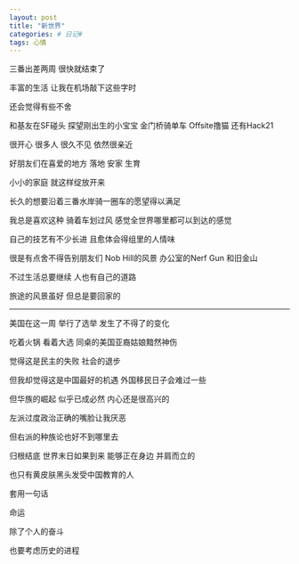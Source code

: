 ```yaml
---
layout: post
title: "新世界"
categories: # 日记#
tags: 心情
---
```


三番出差两周 很快就结束了   

丰富的生活 让我在机场敲下这些字时   
<!--more-->

还会觉得有些不舍   

和基友在SF碰头 探望刚出生的小宝宝 金门桥骑单车 Offsite撸猫 还有Hack21   

很开心 很多人 很久不见 依然很亲近   

好朋友们在喜爱的地方 落地 安家 生育   

小小的家庭 就这样绽放开来   

长久的想要沿着三番水岸骑一圈车的愿望得以满足   

我总是喜欢这种 骑着车划过风 感觉全世界哪里都可以到达的感觉   

自己的技艺有不少长进 且愈体会得组里的人情味   

很是有点舍不得告别朋友们 Nob Hill的风景 办公室的Nerf Gun 和旧金山   

不过生活总要继续 人也有自己的道路   

旅途的风景虽好 但总是要回家的   

--------------------------

美国在这一周 举行了选举 发生了不得了的变化   

吃着火锅 看着大选 同桌的美国亚裔姑娘黯然神伤   

觉得这是民主的失败 社会的退步   

但我却觉得这是中国最好的机遇 外国移民日子会难过一些    

但华族的崛起 似乎已成必然 内心还是很高兴的    

左派过度政治正确的嘴脸让我厌恶   

但右派的种族论也好不到哪里去   

归根结底 世界末日如果到来 能够正在身边 并肩而立的   

也只有黄皮肤黑头发受中国教育的人   

套用一句话   

命运   

除了个人的奋斗   

也要考虑历史的进程   





